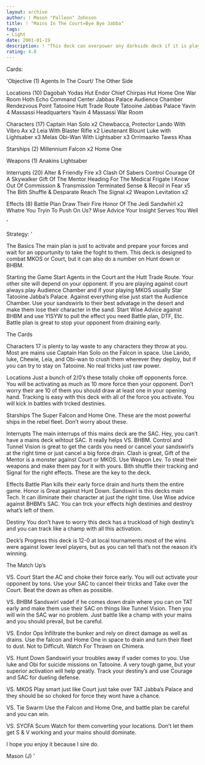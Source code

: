 ```yaml
---
layout: archive
author: ! Mason "Palleon" Johnson
title: ! "Mains In The Court=Bye Bye Jabba"
tags:
- Light
date: 2001-01-19
description: ! "This deck can overpower any darkside deck if it is played right. When you use this deck dont play around, just run them over."
rating: 4.0
---
```

Cards: 

'Objective (1)
Agents In The Court/ The Other Side

Locations (10)
Dagobah Yodas Hut
Endor Chief Chirpas Hut
Home One War Room
Hoth Echo Command Center
Jabbas Palace Audience Chamber
Rendezvous Point
Tatooine Hutt Trade Route
Tatooine Jabbas Palace
Yavin 4 Massassi Headquarters
Yavin 4 Massassi War Room

Characters (17)
Captain Han Solo x2
Chewbacca, Protector
Lando With Vibro Ax x2
Leia With Blaster Rifle x2
Lieutenant Blount
Luke with Lightsaber x3
Melas
Obi-Wan With Lightsaber x3
Orrimaarko
Tawss Khaa

Starships (2)
Millennium Falcon x2
Home One

Weapons (1)
Anakins Lightsaber


Interrupts (20)
Alter & Friendly Fire x3
Clash Of Sabers
Control
Courage Of A Skywalker
Gift Of The Mentor
Heading For The Medical Frigate
I Know
Out Of Commission & Transmission Terminated
Sense & Recoil in Fear x5
The Bith Shuffle & Desparate Reach
The Signal x2
Weapon Levitation x2

Effects (8)
Battle Plan
Draw Their Fire
Honor Of The Jedi
Sandwhirl x2
Whatre You Tryin To Push On Us?
Wise Advice
Your Insight Serves You Well



'

Strategy: '

The Basics The main plan is just to activate and prepare your forces and wait for an oppurtunity to take the foght to them. This deck is designed to combat MKOS or Court, but it can also do a number on Hunt down or BHBM.

Starting the Game Start Agents in the Court ant the Hutt Trade Route. Your other site will depend on your opponent. If you are playing against court always play Audience Chamber and if your playing MKOS usually Star Tatooine Jabba’s Palace. Against everything else just start the Audience Chamber. Use your sandswirls to their best advatage in the desert and make them lose their character in the sand. Start Wise Advice against BHBM and use YISYW to pull the effect you need Battle plan, DTF, Etc. Battle plan is great to stop your opponent from draining early.

The Cards

Characters 17 is plenty to lay waste to any characters they throw at you. Most are mains use Captain Han Solo on the Falcon in space. Use Lando, luke, Chewie, Leia, and Obi-wan to crush them wherever they deploy, but if you can try to stay on Tatooine. No real tricks just raw power.

Locations Just a bunch of 2/0’s these totally choke off opponents force. You will be activating as much as 10 more force then your opponent. Don’t worry their are 10 of them you should draw at least one in your opening hand. Tracking is easy with this deck with all of the force you activate. You will kick in battles with trcked destinies.

Starships The Super Falcon and Home One. These are the most powerful ships in the rebel fleet. Don’t worry about these.

Interrupts The main interrups of this mains deck are the SAC. Hey, you can’t have a mains deck wihtout SAC. It really helps VS. BHBM. Control and Tunnel Vision is great to get the cards you need or cancel your sandswirl’s at the right time or just cancel a big force drain. Clash is great,
Gift of the Mentor is a monster against Court or MKOS. Use Weapon Lev. To steal their weapons and make them pay for it with yours. Bith shuffle their tracking and Signal for the right effects. These are the key to the deck.

Effects Battle Plan kills their early force drain and hurts them the entire game. Honor is Great against Hunt Down. Sandswirl is this decks main Tech. It can illiminate their character at just the right time. Use Wise advice against BHBM’s SAC. You can trck your effects high destinies and destroy what’s left of them.

Destiny You don’t have to worry this deck has a truckload of high destiny’s and you can track like a champ with all this activation.

Deck’s Progress this deck is 12-0 at local tournaments most of the wins were against lower level players, but as you can tell that’s not the reason it’s winning.

The Match Up’s

VS. Court Start the AC and choke their force early. You will out activate your opponent by tons. Use your SAC to cancel their tricks and Take over the Court. Beat the down as often as possible.

VS. BHBM Sandswirl vadef if he comes down drain where you can on TAT early and make them use their SAC on things like Tunnel Vision. Then you will win the SAC war no problem. Just battle like a champ with your mains and you should prevail, but be careful.

VS. Endor Ops Infiltrate the bunker and rely on direct damage as well as drains. Use the falcon and Home One in space to drain and turn their fleet to dust. Not to Difficult. Watch For Thrawn on Chimera.

VS. Hunt Down Sandswirl your troubles away if vader comes to you. Use luke and Obi for suicide missions on Tatooine. A very tough game, but your superior activation will help greatly. Track your destiny’s and use Courage and SAC for dueling defense.

VS. MKOS Play smart just like Court just take over TAT Jabba’s Palace and they should be so choked for force they wont have a chance.

VS. Tie Swarm Use the Falcon and Home One, and battle plan be careful and you can win.

VS. SYCFA Scum Watch for them converting your locations. Don’t let them get S & V working and your mains should dominate.

I hope you enjoy it because I sire do.

Mason (J)  '